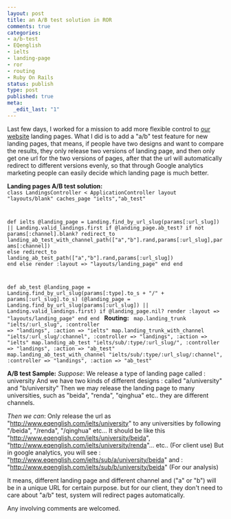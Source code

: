 ```yaml
--- 
layout: post
title: an A/B test solution in ROR
comments: true
categories:
- a/b-test
- EQenglish
- ielts
- landing-page
- ror
- routing
- Ruby On Rails
status: publish
type: post
published: true
meta: 
  _edit_last: "1"
---
```

Last few days, I worked for a mission to add more flexible control to <a href="http://www.eqenglish.com">our website</a> landing pages. What I did is to add a "a/b" test feature for new landing pages, that means, if people have two designs and want to compare the results, they only release two versions of landing page, and then only get one url for the two versions of pages, after that the url will automatically redirect to different versions evenly, so that through Google analytics marketing people can easily decide which landing page is much better.

<strong>Landing pages A/B test solution:</strong>
<code lang="ruby">
class LandingsController < ApplicationController
  layout "layouts/blank"
  caches_page "ielts","ab_test"

  def ielts
    @landing_page = Landing.find_by_url_slug(params[:url_slug]) || Landing.valid_landings.first
    if @landing_page.ab_test?
      if not params[:channel].blank?
        redirect_to landing_ab_test_with_channel_path(["a","b"].rand,params[:url_slug],params[:channel])
      else
        redirect_to landing_ab_test_path(["a","b"].rand,params[:url_slug])
      end
    else
      render :layout => "layouts/landing_page"
    end
  end

  def ab_test
    @landing_page = Landing.find_by_url_slug(params[:type].to_s + "/" + params[:url_slug].to_s)
    (@landing_page = Landing.find_by_url_slug(params[:url_slug]) || Landing.valid_landings.first) if @landing_page.nil?
    render :layout => "layouts/landing_page"
  end
end
</code>
<strong>Routing:</strong>
<code lang="ruby">
   map.landing_trunk "ielts/:url_slug", :controller => "landings", :action => "ielts"
   map.landing_trunk_with_channel "ielts/:url_slug/:channel", :controller => "landings", :action => "ielts"
   map.landing_ab_test "ielts/sub/:type/:url_slug/", :controller => "landings", :action => "ab_test"
   map.landing_ab_test_with_channel "ielts/sub/:type/:url_slug/:channel", :controller => "landings", :action => "ab_test"
</code>

<strong>A/B test Sample:</strong>
<em>Suppose</em>:
              We release a type of landing page called : university
              And we have two kinds of different designs : called "a/university" and "b/university"
              Then we may release the landing page to many universities, such as "beida", "renda", "qinghua" etc.. they are different channels.

<em>Then we can</em>:
             Only release the url as "http://www.eqenglish.com/ielts/university" to any universities by following "/beida", "/renda", "/qinghua" etc...
             It should be like this "http://www.eqenglish.com/ielts/university/beida",  "http://www.eqenglish.com/ielts/university/renda"... etc.. (For client use)
             But in google analytics, you will see : "http://www.eqenglish.com/ielts/sub/a/university/beida"
                                                                  and : "http://www.eqenglish.com/ielts/sub/b/university/beida"  (For our analysis)

 It means, different landing page and different channel and ("a" or "b") will be in a unique URL for certain purpose. but for our client, they don't need to care about "a/b" test, system will redirect pages automatically.

Any involving comments are welcomed.
